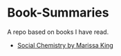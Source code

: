 # Book-Summaries
A repo based on books I have read.

- [Social Chemistry by Marissa King](https://github.com/Vomet/Book-Summaries/blob/main/Book%20Summaries/Social%20Chemistry%20by%20Marissa%20King.md)
